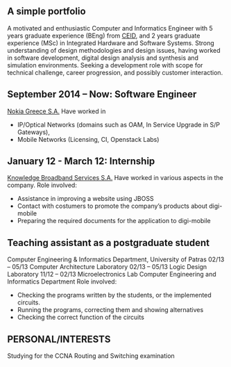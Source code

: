 ## A simple portfolio

A motivated and enthusiastic Computer and Informatics Engineer with 5 years graduate experience (BEng) from [CEID](https://www.ceid.upatras.gr), and 2 years graduate experience (MSc) in Integrated Hardware and Software Systems.
Strong understanding of design methodologies and design issues, having worked in software
development, digital design analysis and synthesis and simulation environments. Seeking a
development role with scope for technical challenge, career progression, and possibly customer
interaction.


## September 2014 – Now: Software Engineer
[Nokia Greece S.A.](https://www.nokia.com/)
Have worked in 
 - IP/Optical Networks (domains such as OAM, In Service Upgrade in S/P Gateways), 
 - Mobile Networks (Licensing, CI, Openstack Labs)

## January 12 - March 12: Internship
[Knowledge Broadband Services S.A.](http://www.knowledge.gr)
Have worked in various aspects in the company. Role involved:
 - Assistance in improving a website using JBOSS
 - Contact with costumers to promote the company’s products about digi-mobile
 - Preparing the required documents for the application to digi-mobile

## Teaching assistant as a postgraduate student
Computer Engineering & Informatics Department, University of Patras
02/13 – 05/13 Computer Architecture Laboratory
02/13 – 05/13 Logic Design Laboratory
11/12 – 02/13 Microelectronics Lab
Computer Engineering and Informatics Department
Role involved:
 - Checking the programs written by the students, or the implemented circuits.
 - Running the programs, correcting them and showing alternatives
 - Checking the correct function of the circuits


## PERSONAL/INTERESTS
Studying for the CCNA Routing and Switching examination

